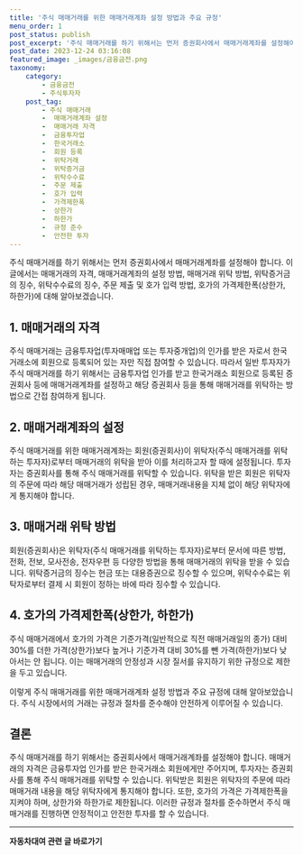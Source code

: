 ```yaml
---
title: '주식 매매거래를 위한 매매거래계좌 설정 방법과 주요 규정'
menu_order: 1
post_status: publish
post_excerpt: '주식 매매거래를 하기 위해서는 먼저 증권회사에서 매매거래계좌를 설정해야 합니다. 이 글에서는 매매거래의 자격, 매매거래계좌의 설정 방법, 매매거래 위탁 방법, 위탁증거금의 징수, 위탁수수료의 징수, 주문 제출 및 호가 입력 방법, 호가의 가격제한폭 상한가, 하한가 에 대해 알아보겠습니다.'
post_date: 2023-12-24 03:16:08
featured_image: _images/금융금전.png
taxonomy:
    category:
        - 금융금전
        - 주식투자자
    post_tag:
        - 주식 매매거래
        -  매매거래계좌 설정
        -  매매거래 자격
        -  금융투자업
        -  한국거래소
        -  회원 등록
        -  위탁거래
        -  위탁증거금
        -  위탁수수료
        -  주문 제출
        -  호가 입력
        -  가격제한폭
        -  상한가
        -  하한가
        -  규정 준수
        -  안전한 투자
---
```



주식 매매거래를 하기 위해서는 먼저 증권회사에서 매매거래계좌를 설정해야 합니다. 이 글에서는 매매거래의 자격, 매매거래계좌의 설정 방법, 매매거래 위탁 방법, 위탁증거금의 징수, 위탁수수료의 징수, 주문 제출 및 호가 입력 방법, 호가의 가격제한폭(상한가, 하한가)에 대해 알아보겠습니다.

## 1. 매매거래의 자격
주식 매매거래는 금융투자업(투자매매업 또는 투자중개업)의 인가를 받은 자로서 한국거래소에 회원으로 등록되어 있는 자만 직접 참여할 수 있습니다. 따라서 일반 투자자가 주식 매매거래를 하기 위해서는 금융투자업 인가를 받고 한국거래소 회원으로 등록된 증권회사 등에 매매거래계좌를 설정하고 해당 증권회사 등을 통해 매매거래를 위탁하는 방법으로 간접 참여하게 됩니다.

## 2. 매매거래계좌의 설정
주식 매매거래를 위한 매매거래계좌는 회원(증권회사)이 위탁자(주식 매매거래를 위탁하는 투자자)로부터 매매거래의 위탁을 받아 이를 처리하고자 할 때에 설정됩니다. 투자자는 증권회사를 통해 주식 매매거래를 위탁할 수 있습니다. 위탁을 받은 회원은 위탁자의 주문에 따라 해당 매매거래가 성립된 경우, 매매거래내용을 지체 없이 해당 위탁자에게 통지해야 합니다. 

## 3. 매매거래 위탁 방법
회원(증권회사)은 위탁자(주식 매매거래를 위탁하는 투자자)로부터 문서에 따른 방법, 전화, 전보, 모사전송, 전자우편 등 다양한 방법을 통해 매매거래의 위탁을 받을 수 있습니다. 위탁증거금의 징수는 현금 또는 대용증권으로 징수할 수 있으며, 위탁수수료는 위탁자로부터 결제 시 회원이 정하는 바에 따라 징수할 수 있습니다.

## 4. 호가의 가격제한폭(상한가, 하한가)
주식 매매거래에서 호가의 가격은 기준가격(일반적으로 직전 매매거래일의 종가) 대비 30%를 더한 가격(상한가)보다 높거나 기준가격 대비 30%를 뺀 가격(하한가)보다 낮아서는 안 됩니다. 이는 매매거래의 안정성과 시장 질서를 유지하기 위한 규정으로 제한을 두고 있습니다.

이렇게 주식 매매거래를 위한 매매거래계좌 설정 방법과 주요 규정에 대해 알아보았습니다. 주식 시장에서의 거래는 규정과 절차를 준수해야 안전하게 이루어질 수 있습니다.

## 결론
주식 매매거래를 하기 위해서는 증권회사에서 매매거래계좌를 설정해야 합니다. 매매거래의 자격은 금융투자업 인가를 받은 한국거래소 회원에게만 주어지며, 투자자는 증권회사를 통해 주식 매매거래를 위탁할 수 있습니다. 위탁받은 회원은 위탁자의 주문에 따라 매매거래 내용을 해당 위탁자에게 통지해야 합니다. 또한, 호가의 가격은 가격제한폭을 지켜야 하며, 상한가와 하한가로 제한됩니다. 이러한 규정과 절차를 준수하면서 주식 매매거래를 진행하면 안정적이고 안전한 투자를 할 수 있습니다.
<!-- wp:separator -->
<hr class="wp-block-separator has-alpha-channel-opacity"/>
<!-- /wp:separator -->

<!-- wp:group {"backgroundColor":"base","layout":{"type":"constrained"}} -->
<div class="wp-block-group has-base-background-color has-background"><!-- wp:paragraph {"align":"center","fontSize":"medium"} -->
<p class="has-text-align-center has-large-font-size"><strong>자동차대여 관련 글 바로가기</strong></p>
<!-- /wp:paragraph -->


<!-- wp:latest-posts
{"categories":[{"id":1513,"count":19,"description":"","link":"https://uknowlaw.com/category/%ec%9e%90%eb%8f%99%ec%b0%a8%eb%8c%80%ec%97%ac/","name":"자동차대여","slug":"자동차대여","taxonomy":"category","parent":0,"meta":[],"_links":{"self":[{"href":"https://uknowlaw.com/wp-json/wp/v2/categories/1513"}],"collection":[{"href":"https://uknowlaw.com/wp-json/wp/v2/categories"}],"about":[{"href":"https://uknowlaw.com/wp-json/wp/v2/taxonomies/category"}],"wp:post_type":[{"href":"https://uknowlaw.com/wp-json/wp/v2/posts?categories=1513"}],"curies":[{"name":"wp","href":"https://api.w.org/{rel}","templated":true}]}}],"postsToShow":100,"excerptLength":28,"postLayout":"grid","columns":2,"featuredImageAlign":"left","featuredImageSizeSlug":"large","fontSize":"small"} /--></div>
<!-- /wp:group -->